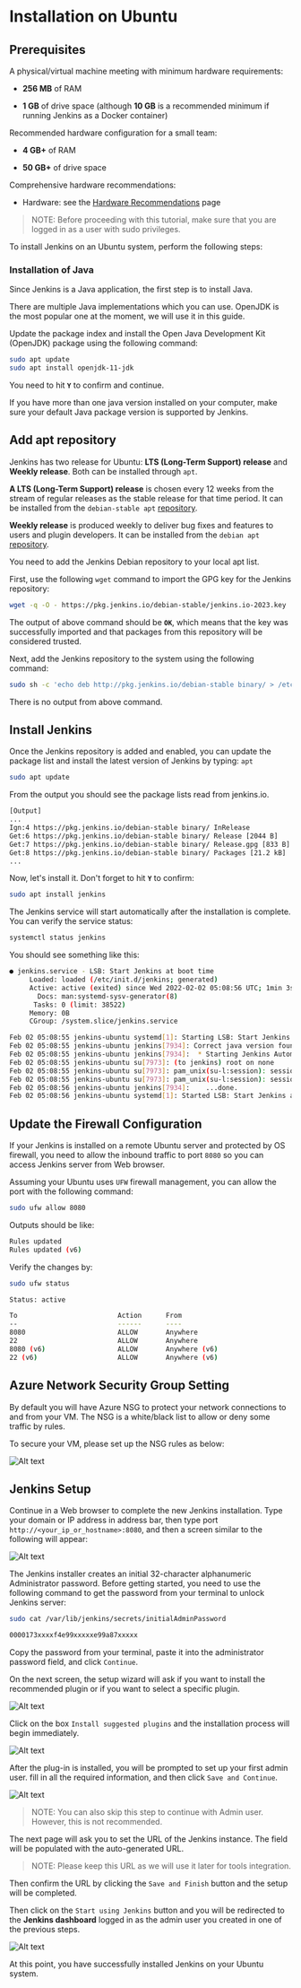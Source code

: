 # Installation on Ubuntu

## Prerequisites

A physical/virtual machine meeting with minimum hardware requirements:

* **256 MB** of RAM

* **1 GB** of drive space (although **10 GB** is a recommended minimum if running Jenkins as a Docker container)

Recommended hardware configuration for a small team:

* **4 GB+** of RAM

* **50 GB+** of drive space

Comprehensive hardware recommendations:

* Hardware: see the [Hardware Recommendations](https://www.jenkins.io/doc/book/scaling/hardware-recommendations) page

> NOTE: Before proceeding with this tutorial, make sure that you are logged in as a user with sudo privileges.

To install Jenkins on an Ubuntu system, perform the following steps:

### Installation of Java

Since Jenkins is a Java application, the first step is to install Java.

There are multiple Java implementations which you can use. OpenJDK is the most popular one at the moment, we will use it in this guide.

Update the package index and install the  Open Java Development Kit (OpenJDK) package using the following command:

```bash
sudo apt update
sudo apt install openjdk-11-jdk
```

You need to hit **``Y``** to confirm and continue.

If you have more than one java version installed on your computer, make sure your default Java package version is supported by Jenkins.

## Add apt repository

Jenkins has two release for Ubuntu: **LTS (Long-Term Support) release** and **Weekly release**. Both can be installed through ``apt``.

**A LTS (Long-Term Support) release** is chosen every 12 weeks from the stream of regular releases as the stable release for that time period. It can be installed from the ``debian-stable apt`` [repository](https://pkg.jenkins.io/debian-stable/).

**Weekly release** is produced weekly to deliver bug fixes and features to users and plugin developers. It can be installed from the ``debian apt`` [repository](https://pkg.jenkins.io/debian/).

You need to add the Jenkins Debian repository to your local apt list.

First, use the following ``wget`` command to import the GPG key for the Jenkins repository:

```bash
wget -q -O - https://pkg.jenkins.io/debian-stable/jenkins.io-2023.key | sudo apt-key add -
```

The output of above command should be **``OK``**, which means that the key was successfully imported and that packages from this repository will be considered trusted.

Next, add the Jenkins repository to the system using the following command:

```bash
sudo sh -c 'echo deb http://pkg.jenkins.io/debian-stable binary/ > /etc/apt/sources.list.d/jenkins.list'
```

There is no output from above command.

## Install Jenkins

Once the Jenkins repository is added and enabled, you can update the package list and install the latest version of Jenkins by typing: ``apt``

```bash
sudo apt update
```

From the output you should see the package lists read from jenkins.io.

```bash
[Output]
...
Ign:4 https://pkg.jenkins.io/debian-stable binary/ InRelease
Get:6 https://pkg.jenkins.io/debian-stable binary/ Release [2044 B]
Get:7 https://pkg.jenkins.io/debian-stable binary/ Release.gpg [833 B]
Get:8 https://pkg.jenkins.io/debian-stable binary/ Packages [21.2 kB]
...
```

Now, let's install it. Don't forget to hit **``Y``** to confirm:

```bash
sudo apt install jenkins
```

The Jenkins service will start automatically after the installation is complete. You can verify the service status:

```bash
systemctl status jenkins
```

You should see something like this:

```bash
● jenkins.service - LSB: Start Jenkins at boot time
     Loaded: loaded (/etc/init.d/jenkins; generated)
     Active: active (exited) since Wed 2022-02-02 05:08:56 UTC; 1min 3s ago
       Docs: man:systemd-sysv-generator(8)
      Tasks: 0 (limit: 38522)
     Memory: 0B
     CGroup: /system.slice/jenkins.service

Feb 02 05:08:55 jenkins-ubuntu systemd[1]: Starting LSB: Start Jenkins at boot time...
Feb 02 05:08:55 jenkins-ubuntu jenkins[7934]: Correct java version found
Feb 02 05:08:55 jenkins-ubuntu jenkins[7934]:  * Starting Jenkins Automation Server jenkins
Feb 02 05:08:55 jenkins-ubuntu su[7973]: (to jenkins) root on none
Feb 02 05:08:55 jenkins-ubuntu su[7973]: pam_unix(su-l:session): session opened for user jenkins by (uid=0)
Feb 02 05:08:55 jenkins-ubuntu su[7973]: pam_unix(su-l:session): session closed for user jenkins
Feb 02 05:08:56 jenkins-ubuntu jenkins[7934]:    ...done.
Feb 02 05:08:56 jenkins-ubuntu systemd[1]: Started LSB: Start Jenkins at boot time.
```

## Update the Firewall Configuration

If your Jenkins is installed on a remote Ubuntu server and protected by OS firewall, you need to allow the inbound traffic to port ``8080`` so you can access Jenkins server from Web browser.

Assuming your Ubuntu uses ``UFW`` firewall  management, you can allow the port with the following command:

```bash
sudo ufw allow 8080
```

Outputs should be like:

```bash
Rules updated
Rules updated (v6)
```

Verify the changes by:

```bash
sudo ufw status

Status: active

To                         Action      From
--                         ------      ----
8080                       ALLOW       Anywhere
22                         ALLOW       Anywhere
8080 (v6)                  ALLOW       Anywhere (v6)
22 (v6)                    ALLOW       Anywhere (v6)
```

## Azure Network Security Group Setting

By default you will have Azure NSG to protect your network connections to and from your VM. The NSG is a white/black list to allow or deny some traffic by rules.

To secure your VM, please set up the NSG rules as below:

![Alt text](images/az-nsg.png)

## Jenkins Setup

Continue in a Web browser to complete the new Jenkins installation. Type your domain or IP address in address bar, then type port ``http://<your_ip_or_hostname>:8080``, and then a screen similar to the following will appear:

![Alt text](images/jenkins_web_install.png?raw=true)

The Jenkins installer creates an initial 32-character alphanumeric Administrator password. Before getting started, you need to use the following command to get the password from your terminal to unlock Jenkins server:

```bash
sudo cat /var/lib/jenkins/secrets/initialAdminPassword

0000173xxxxf4e99xxxxxe99a87xxxxx
```

Copy the password from your terminal, paste it into the administrator password field, and click ``Continue``.

On the next screen, the setup wizard will ask if you want to install the recommended plugin or if you want to select a specific plugin.

![Alt text](images/jenkins_web_install_plugin.png?raw=true)

Click on the box ``Install suggested plugins`` and the installation process will begin immediately.

![Alt text](images/jenkins_web_install_plugin_installing.png?raw=true)

After the plug-in is installed, you will be prompted to set up your first admin user. fill in all the required information, and then click ``Save and Continue``.

![Alt text](images/jenkins_web_install_create_admin.png?raw=true)

> NOTE: You can also skip this step to continue with Admin user. However, this is not recommended.

The next page will ask you to set the URL of the Jenkins instance. The field will be populated with the auto-generated URL.

> NOTE: Please keep this URL as we will use it later for tools integration.

Then confirm the URL by clicking the ``Save and Finish`` button and the setup will be completed.

Then click on the ``Start using Jenkins`` button and you will be redirected to the **Jenkins dashboard** logged in as the admin user you created in one of the previous steps.

![Alt text](images/jenkins_web_welcome.png?raw=true)

At this point, you have successfully installed Jenkins on your Ubuntu system.
